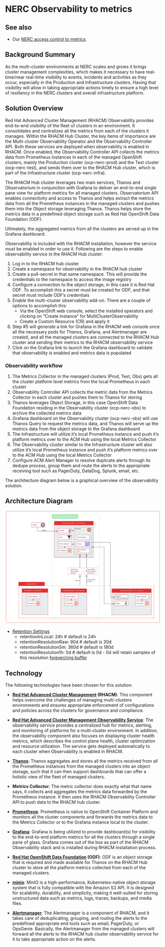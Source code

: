 # NERC Observability to metrics

## See also

- Our [NERC access control to metrics](access-control-to-metrics/README.md).

## Background Summary

As the multi-cluster environments at NERC scales and grows it brings cluster management complexities, which makes it necessary to have real-time/near real-time visibility to events, incidents and activities as they occur, especially in the Production and Infrastructure clusters.
Having that visibility will allow in taking appropriate actions timely to ensure a high level of resiliency in the NERC clusters and overall infrastructure platform.

## Solution Overview

Red Hat Advanced Cluster Management (RHACM) Observability provides end-to-end visibility of the fleet of clusters in an environment.
It consolidates and centralizes all the metrics from each of the clusters it manages.
Within the RHACM Hub Cluster, the key items of importance are the Multi-cluster Observability Operator and the Observability Controller API.
Both these services are deployed when observability is enabled in RHACM.
Once enabled, the Observability Controller API collects the metrics data from Prometheus instances in each of the managed OpenShift clusters, mainly the Production cluster (ocp-nerc-prod) and the Test cluster (ocp-nerc-test), and sends them over to the RHACM Hub cluster, which is part of the Infrastructure cluster (ocp-nerc-infra).

The RHACM Hub cluster leverages two main services, Thanos and Observatorium in conjunction with Grafana to deliver an end-to-end single pane view for platform metrics for all managed clusters. Observatorium API enables connectivity and access to Thanos and helps extract the metrics data from all the Prometheus instances in the managed clusters and pushes them into the Object storage leveraging Thanos. Thanos helps  store the metrics data in a predefined object storage such as Red Hat OpenShift Data Foundation (ODF).

Ultimately, the aggregated metrics from all the clusters are served up in the Grafana dashboard.

Observability is included with the RHACM installation, however the service must be enabled in order to use it. Following are the steps to enable observability service in the RHACM Hub cluster:

1. Log in to the RHACM hub cluster
2. Create a namespace for observability in the RHACM hub cluster
3. Create a pull-secret in that same namespace. This will provide the credentials to the namespace to access the image registry
4. Configure a connection to the object storage, in this case it is Red Hat ODF. To accomplish this a secret must be created for ODF, and that secret must include ODF’s credentials
5. Enable the multi-cluster observability add-on. There are a couple of options to accomplish this:
    - Via the OpenShift web console, select the installed operators and clicking on “Create instance” for MultiClusterObservability
    - Create a Custom Resource (CR) and apply it
6. Step #5 will generate a link for Grafana in the RHACM web console once all the necessary pods for Thanos, Grafana, and Alertmanager are created, and all the managed clusters are connected to the RHACM Hub cluster and sending their metrics to the RHACM observability service
7. Click on the Grafana link to launch the Grafana dashboard to validate that observability is enabled and metrics data is populated

### Observability workflow

1. The Metrics Collector in the managed clusters (Prod, Test, Obs) gets all the cluster platform level metrics from the local Prometheus in each cluster
2. Observability Controller API collects the metric data from the Metrics Collector in each cluster and pushes them to Thanos for storing
3. Thanos leverages Object Storage, in this case OpenShift Data Foundation residing in the Observability cluster (ocp-nerc-obs) to archive the collected metrics data
4. Grafana dashboard on the Observability cluster (ocp-nerc-obs) will use Thanos Query to request the metrics data, and Thanos will serve up the metrics data from the object storage to the Grafana dashboard
5. The Infrastructure will utilize it’s local Prometheus instance and push it’s platform metrics over to the ACM Hub using the local Metrics Collector
6. The Observability cluster similar to the Infrastructure cluster will also utilize it’s local Prometheus instance and push it’s platform metrics over to the ACM Hub using the local Metrics Collector
7. Configure ACM Alert Manager to resolve duplicate alerts through its dedupe process, group them and route the alerts to the appropriate receiving tool such as PagerDuty, DataDog, Splunk, email, etc.

The architecture diagram below is a graphical overview of the observability solution.

## Architecture Diagram

![plot](./img/Observability-Architecture-v3.png)

- [Retention Settings](https://github.com/OCP-on-NERC/nerc-ocp-config/blob/782743852b86a1a90a54ea477583494eefa57683/cluster-scope/base/observability.open-cluster-management.io/multiclusterobservabilities/observability/multiclusterobservability.yaml#L45)
  - retentionInLocal: 24h           # default is 24h
  - retentionResolutionRaw: 90d     # default is 30d
  - retentionResolution5m: 360d     # default is 180d
  - retentionResolution1h: 0d       # default is 0d - 0d will retain samples of this resolution [forever/ring buffer](https://thanos.io/tip/components/compact.md/)


## Technology

The following technologies have been chosen for this solution:

- **[Red Hat Advanced Cluster Management][rhacm] (RHACM)**: This component helps overcome the challenges of managing multi-clusters environments and ensures appropriate enforcement of configurations and policies across the clusters for governance and compliance.

- **[Red Hat Advanced Cluster Management Observability Service][acm-obs]**: The observability service provides a centralized hub for metrics, alerting, and monitoring of platforms for a multi-cluster environment. In addition, the observability component also focuses on displaying cluster health metrics, which describes the control plane health, cluster optimization and resource utilization. The service gets deployed automatically to each cluster when Observability is enabled in RHACM.

- **[Thanos]**: Thanos aggregates and stores all the metrics received from all the Prometheus instances from the managed clusters into an object storage, such that it can then support dashboards that can offer a holistic view of the fleet of managed clusters.

- **Metrics Collector**: The metric collector does exactly what that name says, it collects and aggregates the metrics data forwarded by the Prometheus instance. It then uses the RHACM Observability Controller API to push data to the RHACM hub cluster.

- **[Prometheus]**: Prometheus is native to OpenShift Container Platform and monitors all the cluster components and forwards the metrics data to the Metrics Collector or to the Grafana instance local to the cluster.

- **[Grafana]**: Grafana is being utilized to provide dashboard(s) for visibility to the end-to-end platform metrics for all the clusters through a single pane of glass. Grafana comes out of the box as part of the RHACM Observability stack and is installed during RHACM installation process.

- **[Red Hat OpenShift Data Foundation][odf] (ODF)**: ODF is an object storage that is required and made available for Thanos on the RHACM Hub cluster to store all the platform metrics collected from each of the managed clusters.

- **[minio]**: MinIO is a high-performance, Kubernetes-native object storage system that is fully compatible with the Amazon S3 API. It is designed for scalability, durability, and simplicity, making it well-suited for storing unstructured data such as metrics, logs, traces, backups, and media files.

- **[Alertmanager]**: The Alertmanager is a component of RHACM, and it takes care of deduplicating, grouping, and routing the alerts to the predefined appropriate end tools such as email, PagerDuty, or OpsGenie. Basically, the Alertmanager from the managed clusters will forward all the alerts to the RHACM hub cluster observability service for it to take appropriate action on the alerts.

[rhacm]: https://access.redhat.com/documentation/en-us/red_hat_advanced_cluster_management_for_kubernetes/2.9
[odf]: https://www.redhat.com/en/technologies/cloud-computing/openshift-data-foundation
[acm-obs]: https://access.redhat.com/documentation/en-us/red_hat_advanced_cluster_management_for_kubernetes/2.9/html/observability/index
[victoriametrics]: https://victoriametrics.com/
[minio]: https://min.io/
[thanos]: https://thanos.io/
[prometheus]: https://prometheus.io/
[grafana]: https://grafana.com/
[alertmanager]: https://prometheus.io/docs/alerting/latest/alertmanager/
